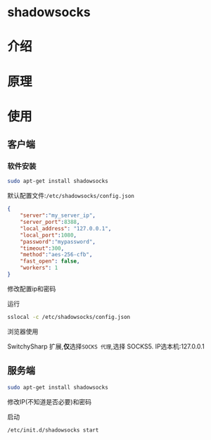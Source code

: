 # shadowsocks

# 介绍
# 原理
# 使用
## 客户端

### 软件安装

```bash
sudo apt-get install shadowsocks
```

默认配置文件:`/etc/shadowsocks/config.json`

```json
{
    "server":"my_server_ip",
    "server_port":8388,
    "local_address": "127.0.0.1",
    "local_port":1080,
    "password":"mypassword",
    "timeout":300,
    "method":"aes-256-cfb",
    "fast_open": false,
    "workers": 1
}
```

修改配置ip和密码

运行

```bash
sslocal -c /etc/shadowsocks/config.json
```

浏览器使用

SwitchySharp 扩展,**仅**选择`SOCKS 代理`,选择 SOCKS5. IP选本机:127.0.0.1

## 服务端

```bash
sudo apt-get install shadowsocks
```

修改IP(不知道是否必要)和密码

启动
```bash
/etc/init.d/shadowsocks start
```